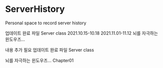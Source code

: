 # ServerHistory
Personal space to record server history

업데이트 완료 파일
Server class
 2021.10.15-10.18
 2021.11.01-11.12
뇌를 자극하는 윈도우즈...

내용 추가 필요
업데이트 완료 파일
Server class

뇌를 자극하는 윈도우즈...
 Chapter01
